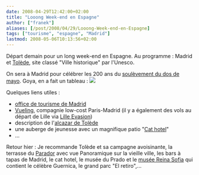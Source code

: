 ```yaml
---
date: 2008-04-29T12:42:00+02:00
title: "Looong Week-end en Espagne"
author: ["franek"]
aliases: [/post/2008/04/29/Looong-Week-end-en-Espagne]
tags: ["tourisme", "espagne", "Madrid"]
lastmod: 2008-05-06T10:13:56+02:00
---
```

Départ demain pour un long week-end en Espagne. Au programme : Madrid et [Tolède](http://fr.wikipedia.org/wiki/Tol%C3%A8de), site classé "Ville historique" par l'Unesco.

On sera à Madrid pour célébrer les 200 ans du [soulèvement du dos de mayo](http://fr.wikipedia.org/wiki/Soul%C3%A8vement_du_Dos_de_Mayo). Goya, en a fait un tableau : ![](http://upload.wikimedia.org/wikipedia/commons/thumb/0/03/Francisco_de_Goya_y_Lucientes_026.jpg/250px-Francisco_de_Goya_y_Lucientes_026.jpg)

Quelques liens utiles :

- [office de tourisme de Madrid](http://www.esmadrid.com/fr/)
- [Vueling](http://www.vueling.com), compagnie low-cost Paris-Madrid (il y a également des vols au départ de Lille via [Lille Evasion](http://www.lille-evasion.com/))
- description de l'[alcazar de Tolède](http://fr.wikipedia.org/wiki/Alcazar_de_Tol%C3%A8de)
- une auberge de jeunesse avec un magnifique patio "[Cat hotel](http://www.catshostel.com/)"
- ...

Retour hier : Je recommande Tolède et sa campagne avoisinante, la terrasse du [Parador](http://www.parador.es/fr/cargarFichaParador.do?parador=079) avec vue Panoramique sur la vieille ville, les bars à tapas de Madrid, le cat hotel, le musée du Prado et le [musée Reina Sofia](http://fr.wikipedia.org/wiki/Mus%C3%A9e_Reina_Sof%C3%ADa) qui contient le célèbre Guernica, le grand parc "El retiro",...
